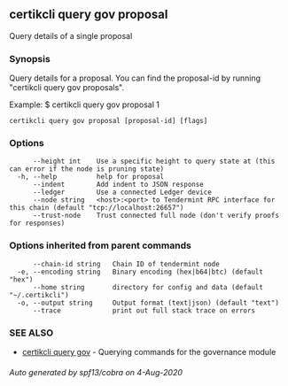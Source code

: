 ## certikcli query gov proposal

Query details of a single proposal

### Synopsis

Query details for a proposal. You can find the
proposal-id by running "certikcli query gov proposals".

Example:
$ certikcli query gov proposal 1

```
certikcli query gov proposal [proposal-id] [flags]
```

### Options

```
      --height int    Use a specific height to query state at (this can error if the node is pruning state)
  -h, --help          help for proposal
      --indent        Add indent to JSON response
      --ledger        Use a connected Ledger device
      --node string   <host>:<port> to Tendermint RPC interface for this chain (default "tcp://localhost:26657")
      --trust-node    Trust connected full node (don't verify proofs for responses)
```

### Options inherited from parent commands

```
      --chain-id string   Chain ID of tendermint node
  -e, --encoding string   Binary encoding (hex|b64|btc) (default "hex")
      --home string       directory for config and data (default "~/.certikcli")
  -o, --output string     Output format (text|json) (default "text")
      --trace             print out full stack trace on errors
```

### SEE ALSO

* [certikcli query gov](certikcli_query_gov.md)	 - Querying commands for the governance module

###### Auto generated by spf13/cobra on 4-Aug-2020
